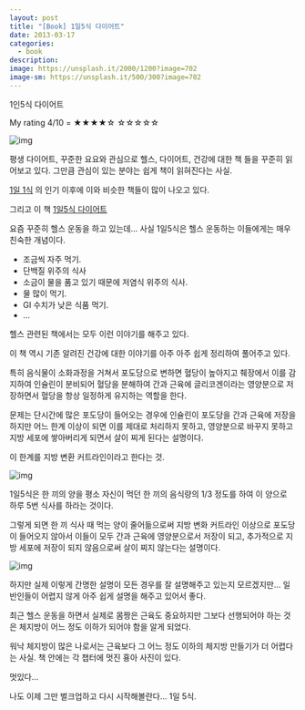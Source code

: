 ```yaml
---
layout: post
title: "[Book] 1일5식 다이어트"
date: 2013-03-17
categories:
  - book
description: 
image: https://unsplash.it/2000/1200?image=702
image-sm: https://unsplash.it/500/300?image=702
---
```


1인5식 다이어트

My rating 4/10 = ★★★★☆ ☆☆☆☆☆

<!--more--> 

![img](http://i947.photobucket.com/albums/ad312/tkhwang/blog1/DSC_8064.jpg)

평생 다이어트, 꾸준한 요요와 관심으로 헬스, 다이어트, 건강에 대한 책 들을 꾸준히 읽어보고 있다.
그만큼 관심이 있는 분야는 쉽게 책이 읽혀진다는 사실.

[1일 1식](http://www.aladin.co.kr/shop/wproduct.aspx?ISBN=8998010046) 의 인기 이후에 이와 비슷한 책들이 많이 나오고 있다.

그리고 이 책 [1일5식 다이어트](http://www.aladin.co.kr/shop/common/wbook_talktalk.aspx?ISBN=8966370438&CommunityType=MyList)

요즘 꾸준히 헬스 운동을 하고 있는데…
사실 1일5식은 헬스 운동하는 이들에게는 매우 친숙한 개념이다.

- 조금씩 자주 먹기.
- 단백질 위주의 식사
- 소금이 물을 품고 있기 때문에 저염식 위주의 식사.
- 물 많이 먹기.
- GI 수치가 낮은 식품 먹기.
- …

헬스 관련된 책에서는 모두 이런 이야기를 해주고 있다.

이 책 역시 기존 알려진 건강에 대한 이야기를 아주 아주 쉽게 정리하여 풀어주고 있다.

특히 음식물이 소화과정을 거쳐서 포도당으로 변하면 혈당이 높아지고
췌장에서 이를 감지하여 인슐린이 분비되어 혈당을 분해하여 간과 근육에 글리코겐이라는 영양분으로 저장하면서 
혈당을 항상 일정하게 유지하는 역할을 한다.

문제는 단시간에 많은 포도당이 들어오는 경우에 인슐린이 포도당을 간과 근육에 저장을 하지만
어느 한계 이상이 되면 이를 제대로 처리하지 못하고, 영양분으로 바꾸지 못하고 
지방 세포에 쌓아버리게 되면서 살이 찌게 된다는 설명이다.

이 한계를 지방 변환 커트라인이라고 한다는 것.

![img](http://i947.photobucket.com/albums/ad312/tkhwang/blog1/DSC_8066.jpg)

1일5식은 한 끼의 양을 평소 자신이 먹던 한 끼의 음식량의 1/3 정도를 하여 이 양으로 하루 5번 식사를 하라는 것이다.

그렇게 되면 한 끼 식사 때 먹는 양이 줄어듦으로써 지방 변화 커트라인 이상으로 포도당이 들어오지 않아서 이들이 모두 간과 근육에 영양분으로서 저장이 되고, 추가적으로 지방 세포에 저장이 되지 않음으로써 살이 찌지 않는다는 설명이다.

![img](http://i947.photobucket.com/albums/ad312/tkhwang/blog1/DSC_8069.jpg)

하지만 실제 이렇게 간명한 설명이 모든 경우를 잘 설명해주고 있는지 모르겠지만… 일반인들이 어렵지 않게 아주 쉽게 설명을 해주고 있어서 좋다.

최근 헬스 운동을 하면서 실제로 몸짱은 근육도 중요하지만 그보다 선행되어야 하는 것은 체지방이 어느 정도 이하가 되어야 함을 알게 되었다.

워낙 체지방이 많은 나로서는 근육보다 그 어느 정도 이하의 체지방 만들기가 더 어렵다는 사실. 책 안에는 각 챕터에 멋진 횽아 사진이 있다.

멋있다…

나도 이제 그만 벌크업하고 다시 시작해볼란다… 1일 5식.







